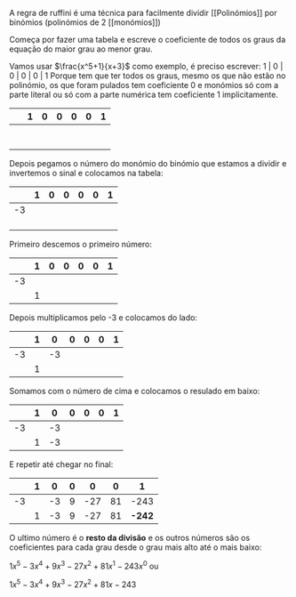 A regra de ruffini é uma técnica para facilmente dividir [[Polinómios]] por binómios (polinómios de 2 [[monómios]])

Começa por fazer uma tabela e escreve o coeficiente de todos os graus da equação do maior grau ao menor grau.

Vamos usar $\frac{x^5+1}{x+3}$ como exemplo, é preciso escrever: 1 | 0 | 0 | 0 | 0 | 1
Porque tem que ter todos os graus, mesmo os que não estão no polinómio, os que foram pulados tem coeficiente 0 e monómios só com a parte literal ou só com a parte numérica tem coeficiente 1 implicitamente.

|     | 1   | 0   | 0   | 0   | 0   | 1   |
| --- | --- | --- | --- | --- | --- | --- |
| ` ` |     |     |     |     |     |     |
| ` ` |     |     |     |     |     |     |

Depois pegamos o número do monómio do binómio que estamos a dividir e invertemos o sinal e colocamos na tabela:

|     | 1   | 0   | 0   | 0   | 0   | 1   |
| --- | --- | --- | --- | --- | --- | --- |
| -3  |     |     |     |     |     |     |
| ` ` |     |     |     |     |     |     |

Primeiro descemos o primeiro número:

|     | 1   | 0   | 0   | 0   | 0   | 1   |
| --- | --- | --- | --- | --- | --- | --- |
| -3  |     |     |     |     |     |     |
|     | 1   |     |     |     |     |     |

Depois multiplicamos pelo -3 e colocamos do lado:

|     | 1   | 0   | 0   | 0   | 0   | 1   |
| --- | --- | --- | --- | --- | --- | --- |
| -3  |     | -3  |     |     |     |     |
|     | 1   |     |     |     |     |     |

Somamos com o número de cima e colocamos o resulado em baixo:

|     | 1   | 0   | 0   | 0   | 0   | 1   |
| --- | --- | --- | --- | --- | --- | --- |
| -3  |     | -3  |     |     |     |     |
|     | 1   | -3  |     |     |     |     |

E repetir até chegar no final:

|     | 1   | 0   | 0   | 0   | 0   | 1        |
| --- | --- | --- | --- | --- | --- | -------- |
| -3  |     | -3  | 9   | -27 | 81  | -243     |
|     | 1   | -3  | 9   | -27 | 81  | **-242** |

O ultimo número é o **resto da divisão** e os outros números são os coeficientes para cada grau desde o grau mais alto até o mais baixo:

$1x^5-3x^4+9x^3-27x^2+81x^1-243x^0$
ou

$1x^5-3x^4+9x^3-27x^2+81x-243$
